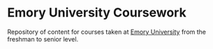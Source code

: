 # Emory University Coursework
Repository of content for courses taken at [Emory University](https://www.emory.edu/home/index.html) from the freshman to senior level. 


